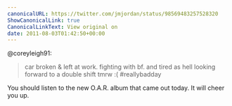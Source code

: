 ```yaml
---
canonicalURL: https://twitter.com/jmjordan/status/98569483257528320
ShowCanonicalLink: true
CanonicalLinkText: View original on
date: 2011-08-03T01:42:50+00:00
---
```

@coreyleigh91:

> car broken & left at work. fighting with bf. and tired as hell looking forward to a double shift tmrw :( #reallybadday

You should listen to the new O.A.R. album that came out today. It will cheer you up.
